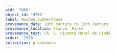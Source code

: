 ```yaml
---
pid: '7060'
object_id: '9782'
label: Wooden Summerhouse
provenance_date: 18th century to 19th century
provenance_location: France, Paris
provenance_text: Ch. G. Vicomte Morel de Vindé
order: '2398'
collection: provenance
---
```

